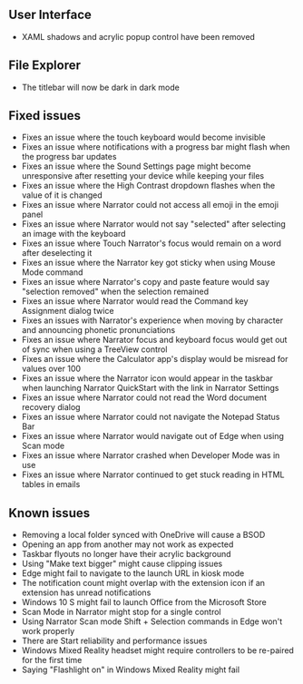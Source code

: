 ## User Interface
- XAML shadows and acrylic popup control have been removed

## File Explorer
- The titlebar will now be dark in dark mode

## Fixed issues
- Fixes an issue where the touch keyboard would become invisible
- Fixes an issue where notifications with a progress bar might flash when the progress bar updates
- Fixes an issue where the Sound Settings page might become unresponsive after resetting your device while keeping your files
- Fixes an issue where the High Contrast dropdown flashes when the value of it is changed
- Fixes an issue where Narrator could not access all emoji in the emoji panel
- Fixes an issue where Narrator would not say "selected" after selecting an image with the keyboard
- Fixes an issue where Touch Narrator's focus would remain on a word after deselecting it
- Fixes an issue where the Narrator key got sticky when using Mouse Mode command
- Fixes an issue where Narrator's copy and paste feature would say "selection removed" when the selection remained
- Fixes an issue where Narrator would read the Command key Assignment dialog twice
- Fixes an issues with Narrator's experience when moving by character and announcing phonetic pronunciations
- Fixes an issue where Narrator focus and keyboard focus would get out of sync when using a TreeView control
- Fixes an issue where the Calculator app's display would be misread for values over 100
- Fixes an issue where the Narrator icon would appear in the taskbar when launching Narrator QuickStart with the link in Narrator Settings
- Fixes an issue where Narrator could not read the Word document recovery dialog
- Fixes an issue where Narrator could not navigate the Notepad Status Bar
- Fixes an issue where Narrator would navigate out of Edge when using Scan mode
- Fixes an issue where Narrator crashed when Developer Mode was in use
- Fixes an issue where Narrator continued to get stuck reading in HTML tables in emails

## Known issues
- Removing a local folder synced with OneDrive will cause a BSOD
- Opening an app from another may not work as expected
- Taskbar flyouts no longer have their acrylic background
- Using "Make text bigger" might cause clipping issues
- Edge might fail to navigate to the launch URL in kiosk mode
- The notification count might overlap with the extension icon if an extension has unread notifications
- Windows 10 S might fail to launch Office from the Microsoft Store
- Scan Mode in Narrator might stop for a single control
- Using Narrator Scan mode Shift + Selection commands in Edge won't work properly
- There are Start reliability and performance issues
- Windows Mixed Reality headset might require controllers to be re-paired for the first time
- Saying "Flashlight on" in Windows Mixed Reality might fail